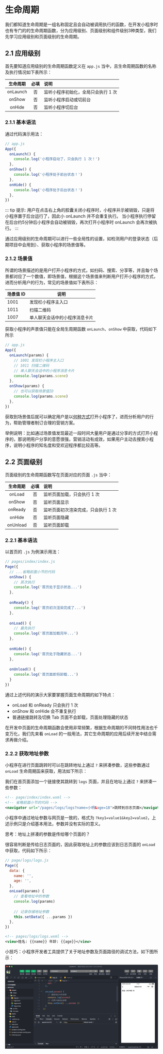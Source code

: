 # 生命周期

我们都知道生命周期是一组名称固定且会自动被调用执行的函数，在开发小程序时也有专门的的生命周期函数，分为应用级别、页面级别和组件级别3种类型，我们先学习应用级别和页面级别的生命周期。

## 2.1 应用级别

首先要知道应用级别的生命周期函数定义在 `app.js` 当中，且生命周期函数的名称及执行情况如下表所示：

| 生命周期    | 必填 | 说明 |
| :-------: | :----: | :------------ |
| onLaunch | 否   | 监听小程序初始化，全局只会执行 1 次 |
| onShow | 否   | 监听小程序启动或切前台              |
| onHide | 否   | 监听小程序切后台                    |

### 2.1.1 基本语法

通过代码演示用法：

```javascript
// app.js
App({
  onLaunch() {
    console.log('小程序启动了，只会执行 1 次！')
  },
  onShow() {
    console.log('小程序处于前台状态！')
  },
  onHide() {
    console.log('小程序处于后台状态！')
  },
})
```

::: tip 提示:
用户在点击右上角的胶囊关闭小程序时，小程序并示被销毁，只是将小程序置于后台运行了，因此小 onLaunch 并不会重复执行。
当小程序执行停留在后台约5分钟后小程序会自动被销毁，再次打开小程序时 onLaunch 会再次被执行。
:::

通过应用级别的生命周期可以进行一些全局性的设置，如检测用户的登录状态（后期项目中会用到）、获取小程序的场景值等。

### 2.1.2 场景值

所谓的场景描述的是用户打开小程序的方式，如扫码、搜索、分享等，并且每个场景都对应了一个数值，即场景值，根据这个场景值来判断用户打开小程序的方式，进而分析用户的行为，常见的场景值如下表所示：

| 场景值 ID | 说明                           |
| --------- | ------------------------------ |
| 1001      | 发现栏小程序主入口             |
| 1011      | 扫描二维码                     |
| 1007      | 单人聊天会话中的小程序消息卡片 |

获取小程序的声景值只能在全局生周期函数 `onLaunch`、`onShow` 中获取，代码如下所示

```javascript
// app.js
App({
  onLaunch(params) {
    // 1001 发现栏小程序主入口
    // 1011 扫描二维码
    // 单人聊天会话中的小程序消息卡片
    console.log(params.scene)
  },
  onShow(params) {
    // 也可以获取场景值ID
    console.log(params.scene)
  },
})
```

获取到场景值后就可以确定用户是以[何种方式](https://developers.weixin.qq.com/miniprogram/dev/reference/scene-list.html)打开小程序了，进而分析用户的行为，帮助管理者制订合理的营销方案。

举例说明：比如通过场景值发现最近一段时间大量用户是通过分享的方式打开小程序的，那说明用户分享的意愿很强，营销活动有成效，如果用户主动去搜索小程序，说明小程序的知名度和受欢迎程序都比较高等。

## 2.2 页面级别

页面级别的生命周期函数写在页面对应的页面 `.js` 当中：

| 生命周期  | 必填 | 说明                           |
| :-------------: | :----: | :-------------- |
| onLoad  | 否   | 监听页面加载，只会执行 1 次         |
| onShow  | 否   | 监听页面显示                        |
| onReady | 否   | 监听页面初次渲染完成，只会执行 1 次 |
| onHide   | 否  | 监听页面隐藏                        |
| onUnload | 否   | 监听页面卸载                    |

### 2.2.1 基本语法

以首页的 `.js` 为例演示用法：

```javascript
// pages/index/index.js
Page({
  // ...省略前面小节的代码
  onShow() {
    // 其次执行
    console.log('首页处于显示状态...')
  },

  onReady() {
    console.log('首页初次渲染完成了...')
  },

  onLoad() {
    // 最先执行
    console.log('首页面加载完毕...')
  },

  onHide() {
    console.log('首页处于隐藏状态...')
  },

  onUnload() {
    console.log('首页面即将卸载...')
  }
})
```

通过上述代码的演示大家要掌握页面生命周期的如下特点：

- onLoad 和 onReady 只会执行 1 次
- onShow 和 onHide 会不重复执行
- 普通链接跳转及切换 Tab 页面不会卸载，页面处理隐藏的状态

在开发中页面的生命周期函数会使用非常频繁，根据生命周期的不同特性用法也千变万化，我们先来看 `onLoad` 的一般用法，其它生命周期的应用后续开发中结合需求再做介绍。

### 2.2.2 获取地址参数

小程序在进行页面跳转时可以在跳转地址上通过 `?` 来拼凑参数，这些参数通过 `onLoad` 生命周期函来获取，用法如下所示：

我们在首页面添加一个链接使其跳转到 `logs` 页面，并且在地址上通过 `?` 来拼凑一些参数：

```xml
<!-- page/index/index.wxml -->
<!-- 省略前面小节的代码 -->
<navigator url="/pages/logs/logs?name=小明&age=18">跳转到日志页面</navigator>
```

小程序中通过地址参数与网页是一致的，格式为 `?key1=value1&key2=value2`，上述示例只是介绍基本用法，参数并没有实际的意义。

思考：地址上拼凑的参数是传给哪个页面的？

很容易判断是传给日志页面的，因此获取地址上的参数应该到日志页面的 `onLoad` 中获取，代码如下所示：

```javascript
// page/logs/logs.js
Page({
  data: {
    name: '',
    age: '',
  },
  onLoad(params) {
    // 查看地址中的参数
    console.log(params)

    // 记录存储地址参数
    this.setData({ ...params })
  },
})
```

```xml
<!-- pages/logs/logs.wxml -->
<view>姓名: {{name}} 年龄: {{age}}</view>
```

小技巧：小程序开发者工具提供了关于地址参数及页面路径的调试方法，如下图所示：

![](./assets/lifetimes/picture_2.jpg)
